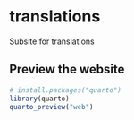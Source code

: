 # translations

Subsite for translations

## Preview the website

``` r
# install.packages("quarto")
library(quarto)
quarto_preview("web")
```
